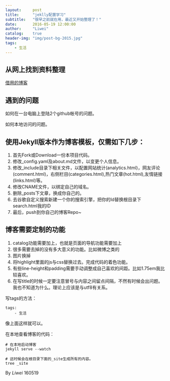 ```yaml
---
layout:     post
title:      "jeklly配置学习"
subtitle:   "很早之前就在用，最近又开始整理了！"
date:       2016-05-19 12:00:00
author:     "Liwei"
catalog:    true
header-img: "img/post-bg-2015.jpg"
tags:
    - 生活
---
```


## 从网上找到资料整理

[借用的博客](http://azeril.me/blog/Build-Your-First-GitHub-Pages-Blog.html)


## 遇到的问题

如何在一台电脑上登陆2个github帐号的问题。

如何本地访问的问题。

## 使用Jekyll版本作为博客模板，仅需如下几步：

1. 首先Fork或Download一份本项目代码。
2. 修改_config.yaml及about.md文件，以变更个人信息。
3. 修改_include目录下相关文件，以配置网站统计(analytics.html)，网友评论(comment.html)，右侧栏目(categories.html),热门文章(hot.html),友情链接(links.html)等。
4. 修改CNAME文件，以绑定自己的域名。
5. 删除_posts下文章，换成你自己的。
6. 去谷歌自定义搜索新建一个你的搜索引擎，把你的Id替换根目录下search.html我的ID
7. 最后，push到你自己的博客Repo~

## 博客需要定制的功能
1. catalog功能需要加上，也就是页面的导航功能需要加上
2. 很多需要去掉的没有多大意义的功能。比如微博之类的
3. 图片换掉
4. 将highlight里面的js与css替换过去。完成代码的着色功能。
5. 有些line-height和padding需要手动调整成自己喜欢的间距。比如1.75em我比较喜欢。
6. 在写title的时候一定要注意冒号与内容之间留点间隔，不然有时候会出问题。我也不知道为什么。理论上应该是与utf8有关系。


写tags的方法：

 
    tags:
        - 生活


像上面这样就可以。

在本地查看博客的代码：

```shell
# 在本地启动博客
jekyll serve --watch

# 这时候会在根目录下面的_site生成所有的内容。
tree _site
```


By *Liwei* 160519
